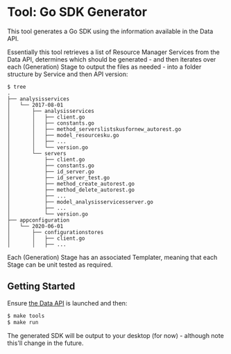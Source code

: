 # Tool: Go SDK Generator

This tool generates a Go SDK using the information available in the Data API.

Essentially this tool retrieves a list of Resource Manager Services from the Data API, determines which should be generated - and then iterates over each (Generation) Stage to output the files as needed - into a folder structure by Service and then API version:

```
$ tree
.
├── analysisservices
│   └── 2017-08-01
│       ├── analysisservices
│       │   ├── client.go
│       │   ├── constants.go
│       │   ├── method_serverslistskusfornew_autorest.go
│       │   ├── model_resourcesku.go
│       │   ├── ...
│       │   └── version.go
│       └── servers
│           ├── client.go
│           ├── constants.go
│           ├── id_server.go
│           ├── id_server_test.go
│           ├── method_create_autorest.go
│           ├── method_delete_autorest.go
│           ├── ...
│           ├── model_analysisservicesserver.go
│           ├── ...
│           └── version.go
├── appconfiguration
│   └── 2020-06-01
│       ├── configurationstores
│       │   ├── client.go
│       │   ├── ...
```

Each (Generation) Stage has an associated Templater, meaning that each Stage can be unit tested as required.

## Getting Started

Ensure [the Data API](../../data) is launched and then:

```sh
$ make tools
$ make run
```

The generated SDK will be output to your desktop (for now) - although note this'll change in the future.